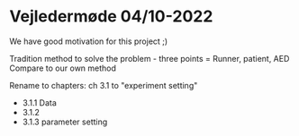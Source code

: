 # Vejledermøde 04/10-2022

We have good motivation for this project ;)

Tradition method to solve the problem - three points = Runner, patient, AED 
    Compare to our own method

Rename to chapters: ch 3.1 to "experiment setting"
- 3.1.1 Data 
- 3.1.2
- 3.1.3 parameter setting

